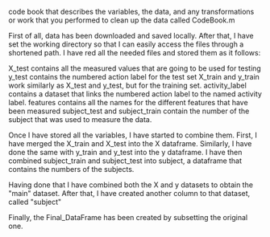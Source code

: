 code book that describes the variables, the data, and any transformations or work that you performed to clean up the data called CodeBook.m

First of all, data has been downloaded and saved locally. After that, I have set the working directory so that I can easily access the files through a shortened path.
I have red all the needed files and stored them as it follows:

X_test contains all the measured values that are going to be used for testing
y_test contains the numbered action label for the test set
X_train and y_train work similarly as X_test and y_test, but for the training set.
activity_label contains a dataset that links the numbered action label to the named activity label.
features contains all the names for the different features that have been measured
subject_test and subject_train contain the number of the subject that was used to measure the data.

Once I have stored all the variables, I have started to combine them.
First, I have merged the X_train and X_test into the X dataframe.
Similarly, I have done the same with y_train and y_test into the y dataframe.
I have then combined subject_train and subject_test into subject, a dataframe that contains the numbers of the subjects.

Having done that I have combined both the X and y datasets to obtain the "main" dataset.
After that, I have created another column to that dataset, called "subject"

Finally, the Final_DataFrame has been created by subsetting the original one.